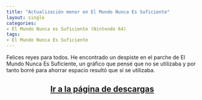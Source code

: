 ```yaml
---
title: "Actualización menor en El Mundo Nunca Es Suficiente"
layout: single
categories:
- El Mundo Nunca es Suficiente (Nintendo 64)
tags:
- El Mundo Nunca Es Suficiente
---
```

Felices reyes para todos. He encontrado un despiste en el parche de El Mundo 
Nunca Es Suficiente, un gráfico que pensé que no se utilizaba y por tanto borré 
para ahorrar espacio resultó que sí se utilizaba.

<h2 style="text-align: center;"><strong><a href="http://tiovictor.romhackhispano.org/el-mundo-nunca-es-suficiente-n64/descargar/">Ir 
a la página de descargas</a></strong></h2>
